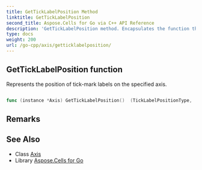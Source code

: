 ```yaml
---
title: GetTickLabelPosition Method 
linktitle: GetTickLabelPosition
second_title: Aspose.Cells for Go via C++ API Reference
description: 'GetTickLabelPosition method. Encapsulates the function that represents getticklabelposition in Go.'
type: docs
weight: 200
url: /go-cpp/axis/getticklabelposition/
---
```


## GetTickLabelPosition function

Represents the position of tick-mark labels on the specified axis.

```go

func (instance *Axis) GetTickLabelPosition()  (TickLabelPositionType,  error) 

```

## Remarks


## See Also

* Class [Axis](../)
* Library [Aspose.Cells for Go](../../)
